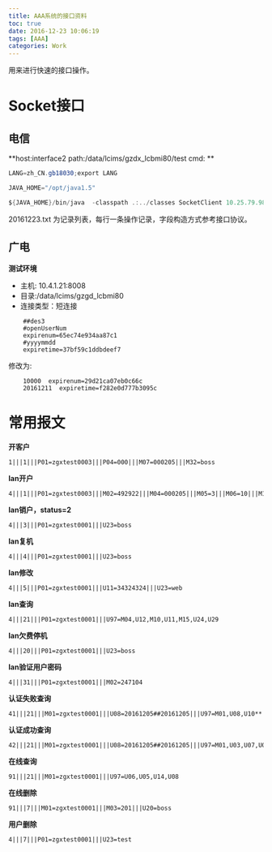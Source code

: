 ```yaml
---
title: AAA系统的接口资料
toc: true
date: 2016-12-23 10:06:19
tags: [AAA]
categories: Work
---
```

用来进行快速的接口操作。
<!--more-->
# Socket接口
## 电信
**host:interface2
path:/data/lcims/gzdx_lcbmi80/test
cmd:
**
```java
LANG=zh_CN.gb18030;export LANG

JAVA_HOME="/opt/java1.5"

${JAVA_HOME}/bin/java  -classpath .:../classes SocketClient 10.25.79.98 5902 ./20161223.txt
```
20161223.txt 为记录列表，每行一条操作记录，字段构造方式参考接口协议。

## 广电
**测试环境**
- 主机: 10.4.1.21:8008
- 目录:/data/lcims/gzgd_lcbmi80
- 连接类型：短连接

```
	##des3
	#openUserNum
	expirenum=65ec74e934aa87c1
	#yyyymmdd
	expiretime=37bf59c1ddbdeef7
```
修改为:
```
	10000  expirenum=29d21ca07eb0c66c
	20161211  expiretime=f282e0d777b3095c
```
# 常用报文

**开客户**

	1|||1|||P01=zgxtest0003|||P04=000|||M07=000205|||M32=boss
**lan开户**

	4|||1|||P01=zgxtest0003|||M02=492922|||M04=000205|||M05=3|||M06=10|||M10=8|||U12=1|||M15=0|||U38=0|||U23=bozs|||U24=5120|||U29=1024
**lan销户，status=2**

	4|||3|||P01=zgxtest0001|||U23=boss
**lan复机**

	4|||4|||P01=zgxtest0001|||U23=boss
**lan修改**

	4|||5|||P01=zgxtest0001|||U11=34324324|||U23=web
**lan查询**

	4|||21|||P01=zgxtest0001|||U97=M04,U12,M10,U11,M15,U24,U29
**lan欠费停机**

	4|||20|||P01=zgxtest0001|||U23=boss
**lan验证用户密码**

	4|||31|||P01=zgxtest0001|||M02=247104
**认证失败查询**

	41|||21|||M01=zgxtest0001|||U08=20161205##20161205|||U97=M01,U08,U10**

**认证成功查询**

	42|||21|||M01=zgxtest0001|||U08=20161205##20161205|||U97=M01,U03,U07,U08**

**在线查询**

	91|||21|||M01=zgxtest0001|||U97=U06,U05,U14,U08
**在线删除**

	91|||7|||M01=zgxtest0001|||M03=201|||U20=boss
**用户删除**

	4|||7|||P01=zgxtest0001|||U23=test
